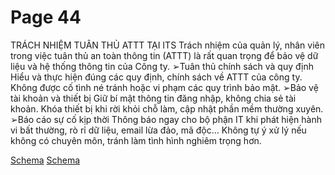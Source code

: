 # Page 44

TRÁCH NHIỆM TUÂN THỦ ATTT TẠI ITS
Trách nhiệm của quản lý, nhân viên trong việc tuân thủ an toàn thông tin (ATTT) là rất quan trọng để bảo vệ dữ liệu và hệ
thống thông tin của Công ty.
➢Tuân thủ chính sách và quy định
Hiểu và thực hiện đúng các quy định, chính sách về ATTT của công ty.
Không được cố tình né tránh hoặc vi phạm các quy trình bảo mật.
➢Bảo vệ tài khoản và thiết bị
Giữ bí mật thông tin đăng nhập, không chia sẻ tài khoản.
Khóa thiết bị khi rời khỏi chỗ làm, cập nhật phần mềm thường xuyên.
➢Báo cáo sự cố kịp thời
Thông báo ngay cho bộ phận IT khi phát hiện hành vi bất thường, rò rỉ dữ liệu, email lừa đảo, mã độc…
Không tự ý xử lý nếu không có chuyên môn, tránh làm tình hình nghiêm trọng hơn.

[Schema](page_44_img_0.png)
[Schema](page_44_img_1.png)
